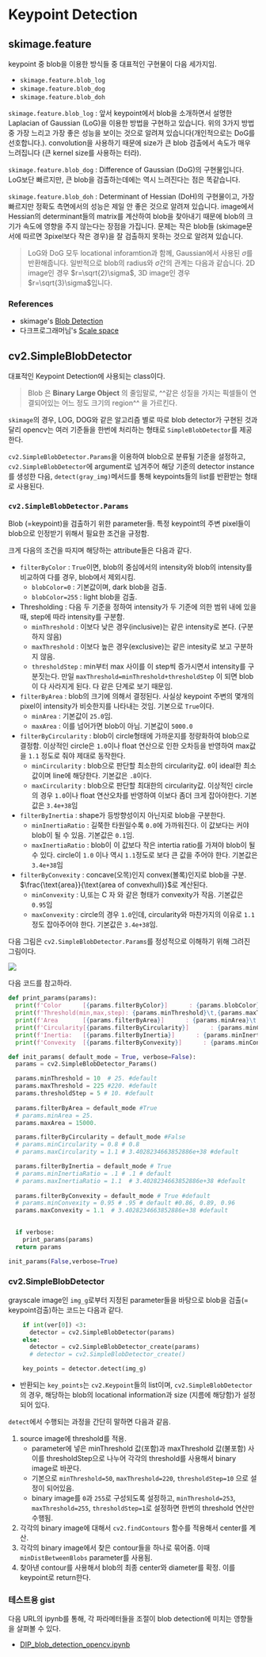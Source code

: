 # Keypoint Detection

## skimage.feature

keypoint 중 blob을 이용한 방식들 중 대표적인 구현물이 다음 세가지임.

* `skimage.feature.blob_log`
* `skimage.feature.blob_dog`
* `skimage.feature.blob_doh`

`skimage.feature.blob_log`
: 앞서 keypoint에서 blob을 소개하면서 설명한 Laplacian of Gaussian (LoG)을 이용한 방법을 구현하고 있습니다. 위의 3가지 방법 중 가장 느리고 가장 좋은 성능을 보이는 것으로 알려져 있습니다(개인적으로는 DoG를 선호합니다.). convolution을 사용하기 때문에 size가 큰 blob 검출에서 속도가 매우 느려집니다 (큰 kernel size를 사용하는 터라). 

`skimage.feature.blob_dog`
: Difference of Gaussian (DoG)의 구현물입니다. LoG보단 빠르지만, 큰 blob을 검출하는데에는 역시 느려진다는 점은 똑같습니다.

`skimage.feature.blob_doh`
: Determinant of Hessian (DoH)의 구현물이고, 가장 빠르지만 정확도 측면에서의 성능은 제일 안 좋은 것으로 알려져 있습니다. image에서 Hessian의 determinant들의 matrix를 계산하여 blob을 찾아내기 때문에 blob의 크기가 속도에 영향을 주지 않는다는 장점을 가집니다. 문제는 작은 blob들 (skimage문서에 따르면 3pixel보다 작은 경우)을 잘 검출하지 못하는 것으로 알려져 있습니다.

> LoG와 DoG 모두 locational inforamtion과 함께, Gaussian에서 사용된 $\sigma$를 반환해줍니다. 일반적으로 blob의 radius와 $\sigma$간의 관계는 다음과 같습니다. 2D image인 경우 $r=\sqrt{2}\sigma$, 3D image인 경우 $r=\sqrt{3}\sigma$입니다.

### References

* skimage's [Blob Detection](https://scikit-image.org/docs/stable/auto_examples/features_detection/plot_blob.html)
* 다크프로그래머님's [Scale space](https://darkpgmr.tistory.com/137)


## cv2.SimpleBlobDetector

대표적인 Keypoint Detection에 사용되는 class이다.

> Blob 은 **Binary Large Object** 의 줄임말로, ^^같은 성질을 가지는 픽셀들이 연결되어있는 어느 정도 크기의 region^^ 을 가르킨다.

`skimage`의 경우, LOG, DOG와 같은 알고리즘 별로 따로 blob detector가 구현된 것과 달리 opencv는 여러 기준들을 한번에 처리하는 형태로 `SimpleBlobDetector`를 제공한다.

`cv2.SimpleBlobDetector.Params`을 이용하여 blob으로 분류될 기준을 설정하고, `cv2.SimpleBlobDetector`에 argument로 넘겨주어 해당 기준의 detector instance를 생성한 다음, `detect(gray_img)`메서드를 통해 keypoints들의 list를 반환받는 형태로 사용된다.

### `cv2.SimpleBlobDetector.Params` 

Blob (=keypoint)을 검출하기 위한 parameter들. 특정 keypoint의 주변 pixel들이 blob으로 인정받기 위해서 필요한 조건을 규정함.

크게 다음의 조건을 따지며 해당하는 attribute들은 다음과 같다.

* `filterByColor` : `True`이면, blob의 중심에서의 intensity와 blob의 intensity를 비교하여 다를 경우, blob에서 제외시킴. 
    * `blobColor=0` : 기본값이며, dark blob을 검출.
    * `blobColor=255` : light blob을 검출.
* Thresholding : 다음 두 기준을 정하여 intensity가 두 기준에 의한 범위 내에 있을 때, step에 따라 intensity를 구분함.
    * `minThreshold` : 이보다 낮은 경우(inclusive)는 같은 intensity로 본다. (구분하지 않음)
    * `maxThreshold` : 이보다 높은 경우(exclusive)는 같은 intesity로 보고 구분하지 않음.
    * `thresholdStep` : min부터 max 사이를 이 step씩 증가시면서 intensity를 구분짓는다. 만일 `maxThreshold=minThreshold+thresholdStep` 이 되면 blob이 다 사라지게 된다. 다 같은 단계로 보기 때문임.
* `filterByArea` : blob의 크기에 의해서 결정된다. 사실상 keypoint 주변의 몇개의 pixel이 intensity가 비슷한지를 나타내는 것임. 기본으로 `True`이다.
    * `minArea` : 기본값이 `25.0`임.
    * `maxArea` : 이를 넘어가면 blob이 아님. 기본값이 `5000.0`
* `filterByCircularity` : blob이 circle형태에 가까운지를 정량화하여 blob으로 결정함. 이상적인 circle은 `1.0`이나 float 연산으로 인한 오차등을 반영하여 max값을 `1.1` 정도로 줘야 제대로 동작한다.
    * `minCircularity` : blob으로 판단할 최소한의 circularity값. `0`이 ideal한 최소값이며 line에 해당한다. 기본값은 `.8`이다.
    * `maxCircularity` : blob으로 판단할 최대한의 circularity값. 이상적인 circle의 경우 `1.0`이나 float 연산오차를 반영하여 이보다 좀더 크게 잡아야한다. 기본값은 `3.4e+38`임
* `filterByInertia` : shape가 등방향성이지 아닌지로 blob을 구분한다.
    * `minInertiaRatio` : 길쭉한 타원일수록 `0.0`에 가까워진다. 이 값보다는 커야 blob이 될 수 있음. 기본값은 `0.1`임.
    * `maxInertiaRatio` : blob이 이 값보다 작은 intertia ratio를 가져야 blob이 될 수 있다. circle이 `1.0` 이나 역시 `1.1`정도로 보다 큰 값을 주어야 한다. 기본값은 `3.4e+38`임
* `filterByConvexity` : concave(오목)인지 convex(볼록)인지로 blob을 구분. $\frac{\text{area}}{\text{area of convexhull}}$로 계산된다.
    * `minConvexity` : U,또는 C 자 와 같은 형태가 convexity가 작음. 기본값은 `0.95`임
    * `maxConvexity` : circle의 경우 `1.0`인데, circularity와 마찬가지의 이유로 `1.1`정도 잡아주어야 한다. 기본값은 `3.4e+38`임.

다음 그림은 `cv2.SimpleBlobDetector.Params`를 정성적으로 이해하기 위해 그려진 그림이다.

![](img/ch02/blob_params.png)

다음 코드를 참고하라.

```python
def print_params(params):
  print(f'Color      [{params.filterByColor}]      : {params.blobColor}')
  print(f'Threshold(min,max,step): {params.minThreshold}\t,{params.maxThreshold}\t,{params.thresholdStep}')
  print(f'Area       [{params.filterByArea}]      : {params.minArea}\t,{params.maxArea}')
  print(f'Circularity[{params.filterByCircularity}]      : {params.minCircularity:.3}\t,{params.maxCircularity:.3}')
  print(f'Inertia:   [{params.filterByInertia}]      : {params.minInertiaRatio:.3}\t,{params.maxInertiaRatio:.3}')
  print(f'Convexity  [{params.filterByConvexity}]      : {params.minConvexity:.3}\t,{params.maxConvexity:.3}')

def init_params( default_mode = True, verbose=False):
  params = cv2.SimpleBlobDetector_Params()

  params.minThreshold = 10  # 25. #default
  params.maxThreshold = 225 #220. #default
  params.thresholdStep = 5 # 10. #default
  
  params.filterByArea = default_mode #True
  # params.minArea = 25.
  params.maxArea = 15000.

  params.filterByCircularity = default_mode #False
  # params.minCircularity = 0.8 # 0.8
  # params.maxCircularity = 1.1 # 3.4028234663852886e+38 #default

  params.filterByInertia = default_mode # True
  # params.minInertiaRatio = .1 # .1 # default
  # params.maxInertiaRatio = 1.1  # 3.4028234663852886e+38 #default
  
  params.filterByConvexity = default_mode # True #default
  # params.minConvexity = 0.95 # .95 # default #0.86, 0.89, 0.96
  params.maxConvexity = 1.1  # 3.4028234663852886e+38 #default

  
  if verbose:
    print_params(params)
  return params

init_params(False,verbose=True)
```

### cv2.SimpleBlobDetector

grayscale image인 `img_g`로부터 지정된 parameter들을 바탕으로 blob을 검출(= keypoint검출)하는 코드는 다음과 같다.

```python
    if int(ver[0]) <3:
      detector = cv2.SimpleBlobDetector(params)
    else:
      detector = cv2.SimpleBlobDetector_create(params)
      # detector = cv2.SimpleBlobDetector_create()

    key_points = detector.detect(img_g)
```

* 반환되는 `key_points`는 `cv2.Keypoint`들의 list이며, `cv2.SimpleBlobDetector`의 경우, 해당하는 blob의 locational information과 size (지름에 해당함)가 설정되어 있다.

`detect`에서 수행되는 과정을 간단히 말하면 다음과 같음.
1. source image에 threshold를 적용.
    - parameter에 넣은 minThreshold 값(포함)과 maxThreshold 값(불포함) 사이를 thresholdStep으로 나누어 각각의 threshold를 사용해서 binary image로 바꾼다. 
    - 기본으로 `minThreshold=50`, `maxThreshold=220`, `thresholdStep=10` 으로 설정이 되어있음.
    - binary image를 `0`과 `255`로 구성되도록 설정하고, `minThreshold=253`, `maxThreshold=255`, `thresholdStep=1`로 설정하면 한번의 threshold 연산만 수행됨.
2. 각각의 binary image에 대해서 `cv2.findContours` 함수를 적용해서 center를 계산.
3. 각각의 binary image에서 찾은 contour들을 하나로 묶어줌.
이때 `minDistBetweenBlobs` parameter를 사용됨.
4. 찾아낸 contour를 사용해서 blob의 최종 center와 diameter를 확정. 이를 keypoint로 return한다.

### 테스트용 gist

다음 URL의 ipynb를 통해, 각 파라메터들을 조절이 blob detection에 미치는 영향들을 살펴볼 수 있다.

* [DIP_blob_detection_opencv.ipynb](https://gist.github.com/dsaint31x/ee7c6da7b98b781fd68d8e2d2b32d03f)
